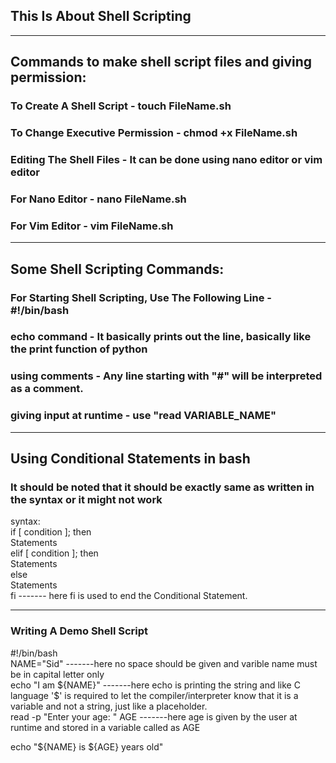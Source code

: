 ## This Is About Shell Scripting

---

## Commands to make shell script files and giving permission:
### To Create A Shell Script - touch FileName.sh
### To Change Executive Permission - chmod +x FileName.sh
### Editing The Shell Files - It can be done using nano editor or vim editor
### For Nano Editor - nano FileName.sh
### For Vim Editor - vim FileName.sh

---

##  Some Shell Scripting Commands:
### For Starting Shell Scripting, Use The Following Line - #!/bin/bash
### echo command - It basically prints out the line, basically like the print function of python 
### using comments - Any line starting with "#" will be interpreted as a comment.
### giving input at runtime - use "read VARIABLE_NAME"  

---
## Using Conditional Statements in bash
### It should be noted that it should be exactly same as written in the syntax or it might not work
syntax: <br>
if [ condition ]; then <br>
Statements <br>
elif [ condition ]; then <br>
Statements <br>
else <br>
Statements <br>
fi ------- here fi is used to end the Conditional Statement.

---
### Writing A Demo Shell Script

#!/bin/bash <br>
NAME="Sid" -------here no space should be given and varible name must be in capital letter only <br>
echo "I am ${NAME}" -------here echo is printing the string and like C language '$' is required to let the compiler/interpreter know that it is a variable and not a string, just like a placeholder. <br>
read -p "Enter your age: " AGE -------here age is given by the user at runtime and stored in a variable called as AGE

echo "${NAME} is ${AGE} years old"

